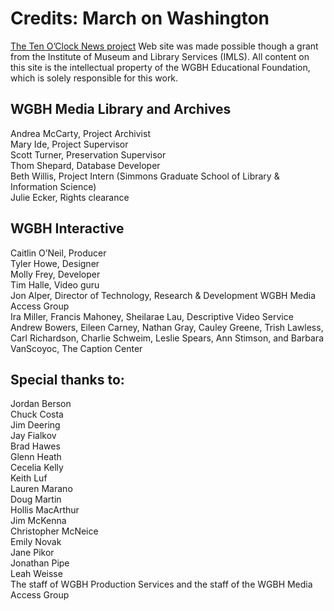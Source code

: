 # Credits: March on Washington
  
[The Ten O’Clock News project](/collections/tocn-the-ten-o-clock-news)
 Web site was made possible though a grant from the Institute 
of Museum and Library Services (IMLS). All content on this site is the 
intellectual property of the WGBH Educational Foundation, which is solely 
responsible for this work.

## WGBH Media Library and Archives
Andrea McCarty, Project Archivist</br>
Mary Ide, Project Supervisor</br>
Scott Turner, Preservation Supervisor</br>
Thom Shepard, Database Developer</br>
Beth Willis, Project Intern (Simmons Graduate School of Library & Information Science)</br>
Julie Ecker, Rights clearance</br>

## WGBH Interactive
Caitlin O’Neil, Producer</br>
Tyler Howe, Designer</br>
Molly Frey, Developer</br>
Tim Halle, Video guru</br>
Jon Alper, Director of Technology, Research & Development
WGBH Media Access Group</br>
Ira Miller, Francis Mahoney, Sheilarae Lau, Descriptive Video 
Service</br>
Andrew Bowers, Eileen Carney, Nathan Gray, Cauley Greene, Trish Lawless, 
Carl Richardson, Charlie Schweim, Leslie Spears, Ann Stimson, and Barbara 
VanScoyoc, The Caption Center</br>

## Special thanks to:
Jordan Berson</br>
Chuck Costa</br>
Jim Deering</br>
Jay Fialkov</br>
Brad Hawes</br>
Glenn Heath</br>
Cecelia Kelly</br>
Keith Luf</br>
Lauren Marano</br>
Doug Martin</br>
Hollis MacArthur</br>
Jim McKenna</br>
Christopher McNeice</br>
Emily Novak</br>
Jane Pikor</br>
Jonathan Pipe</br>
Leah Weisse</br>
The staff of WGBH Production Services and the staff of the WGBH Media Access Group</br>
  
  
  
